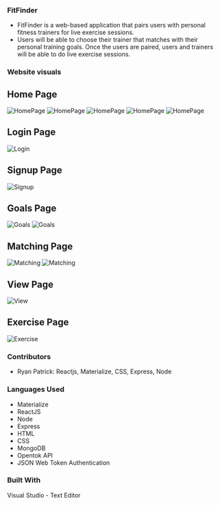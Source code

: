 ### FitFinder
 

- FitFinder is a web-based application that pairs users with personal fitness trainers for live exercise sessions.
- Users will be able to choose their trainer that matches with their personal training goals. Once the users are paired, users and trainers will be able to do live exercise sessions.
 
 ### Website visuals
 ## Home Page
<img src="/readme-images/homepageOne.png" alt="HomePage">
<img src="/readme-images/homepageTwo.png" alt="HomePage">
<img src="/readme-images/homepageThree.png" alt="HomePage">
<img src="/readme-images/homepageFour.png" alt="HomePage">
<img src="/readme-images/homePageFive.png" alt="HomePage">




## Login Page
<img src="/readme-images/login.png" alt="Login">

## Signup Page
<img src="/readme-images/signup.png" alt="Signup">

## Goals Page
<img src="/readme-images/goalsOne.png" alt="Goals">
<img src="/readme-images/goalsTwo.png" alt="Goals">

## Matching Page
<img src="/readme-images/matchingOne.png" alt="Matching">
<img src="/readme-images/matchingTwo.png" alt="Matching">

## View Page
<img src="/readme-images/view.png" alt="View">

## Exercise Page
<img src="/readme-images/exercise.png" alt="Exercise">

### Contributors
- Ryan Patrick:  Reactjs, Materialize, CSS, Express, Node


### Languages Used
- Materialize
- ReactJS
- Node
- Express
- HTML
- CSS
- MongoDB
- Opentok API
- JSON Web Token Authentication
 


### Built With
Visual Studio - Text Editor
